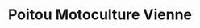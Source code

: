 ---
title: "Poitou Motoculture Vienne"
url: /montmorillon/poitou-motoculture-vienne/
shop: entretien des terrains
---